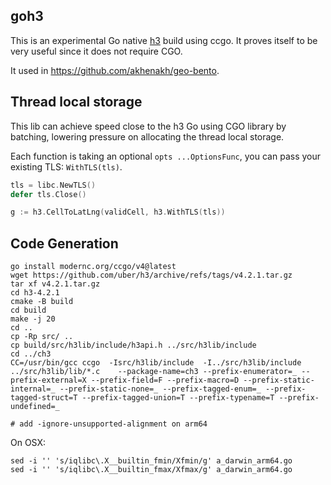 ## goh3

This is an experimental Go native [h3](https://www.uber.com/en-CA/blog/h3/) build using ccgo.
It proves itself to be very useful since it does not require CGO.

It used in https://github.com/akhenakh/geo-bento.

## Thread local storage

This lib can achieve speed close to the h3 Go using CGO library by batching, lowering pressure on allocating the thread local storage.

Each function is taking an optional `opts ...OptionsFunc`, you can pass your existing TLS: `WithTLS(tls)`.

```go
tls = libc.NewTLS()
defer tls.Close()

g := h3.CellToLatLng(validCell, h3.WithTLS(tls))
```

## Code Generation
```
go install modernc.org/ccgo/v4@latest  
wget https://github.com/uber/h3/archive/refs/tags/v4.2.1.tar.gz
tar xf v4.2.1.tar.gz
cd h3-4.2.1
cmake -B build
cd build
make -j 20
cd ..
cp -Rp src/ ..
cp build/src/h3lib/include/h3api.h ../src/h3lib/include
cd ../ch3
CC=/usr/bin/gcc ccgo  -Isrc/h3lib/include  -I../src/h3lib/include ../src/h3lib/lib/*.c    --package-name=ch3 --prefix-enumerator=_ --prefix-external=X --prefix-field=F --prefix-macro=D --prefix-static-internal=_ --prefix-static-none=_ --prefix-tagged-enum=_ --prefix-tagged-struct=T --prefix-tagged-union=T --prefix-typename=T --prefix-undefined=_

# add -ignore-unsupported-alignment on arm64
```
On OSX:

```
sed -i '' 's/iqlibc\.X__builtin_fmin/Xfmin/g' a_darwin_arm64.go
sed -i '' 's/iqlibc\.X__builtin_fmax/Xfmax/g' a_darwin_arm64.go
```

